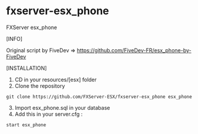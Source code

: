 # fxserver-esx_phone
FXServer esx_phone

[INFO]

Original script by FiveDev => https://github.com/FiveDev-FR/esx_phone-by-FiveDev

[INSTALLATION]

1) CD in your resources/[esx] folder
2) Clone the repository
```
git clone https://github.com/FXServer-ESX/fxserver-esx_phone esx_phone
```
3) Import esx_phone.sql in your database
4) Add this in your server.cfg :

```
start esx_phone
```
